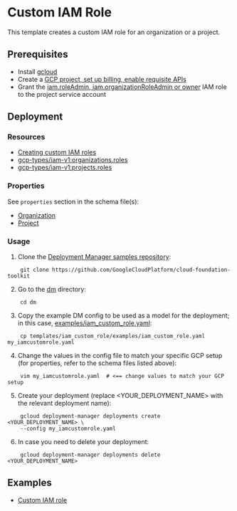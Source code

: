 # Custom IAM Role

This template creates a custom IAM role for an organization or a project.

## Prerequisites

- Install [gcloud](https://cloud.google.com/sdk)
- Create a [GCP project, set up billing, enable requisite APIs](../project/README.md)
- Grant the [iam.roleAdmin, iam.organizationRoleAdmin or owner](https://cloud.google.com/iam/docs/understanding-custom-roles#required_permissions_and_roles) IAM role to the project service account

## Deployment

### Resources

- [Creating custom IAM roles](https://cloud.google.com/iam/docs/creating-custom-roles)
- [gcp-types/iam-v1:organizations.roles](https://cloud.google.com/iam/reference/rest/v1/organizations.roles/create)
- [gcp-types/iam-v1:projects.roles](https://cloud.google.com/iam/reference/rest/v1/projects.roles/create)

### Properties

See `properties` section in the schema file(s):

-  [Organization](organization_custom_role.py.schema)
-  [Project](project_custom_role.py.schema)


### Usage

1. Clone the [Deployment Manager samples repository](https://github.com/GoogleCloudPlatform/cloud-foundation-toolkit):

```shell
    git clone https://github.com/GoogleCloudPlatform/cloud-foundation-toolkit
```

2. Go to the [dm](../../) directory:

```shell
    cd dm
```

3. Copy the example DM config to be used as a model for the deployment; in this case, [examples/iam\_custom\_role.yaml](examples/iam_custom_role.yaml):

```shell
    cp templates/iam_custom_role/examples/iam_custom_role.yaml my_iamcustomrole.yaml
```

4. Change the values in the config file to match your specific GCP setup (for properties, refer to the schema files listed above):

```shell
    vim my_iamcustomrole.yaml  # <== change values to match your GCP setup
```

5. Create your deployment (replace <YOUR_DEPLOYMENT_NAME> with the relevant deployment name):

```shell
    gcloud deployment-manager deployments create <YOUR_DEPLOYMENT_NAME> \
    --config my_iamcustomrole.yaml
```

6. In case you need to delete your deployment:

```shell
    gcloud deployment-manager deployments delete <YOUR_DEPLOYMENT_NAME>
```

## Examples

- [Custom IAM role](examples/iam_custom_role.yaml)
